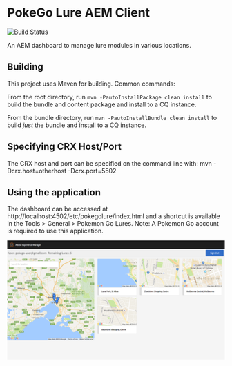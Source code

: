 # PokeGo Lure AEM Client

[![Build Status](https://travis-ci.org/mickleroy/aem-pokego-lure-client.svg?branch=master)](https://travis-ci.org/mickleroy/aem-pokego-lure-client)

An AEM dashboard to manage lure modules in various locations.

## Building

This project uses Maven for building. Common commands:

From the root directory, run ``mvn -PautoInstallPackage clean install`` to build the bundle and content package and install to a CQ instance.

From the bundle directory, run ``mvn -PautoInstallBundle clean install`` to build *just* the bundle and install to a CQ instance.

## Specifying CRX Host/Port

The CRX host and port can be specified on the command line with:
mvn -Dcrx.host=otherhost -Dcrx.port=5502 <goals>

## Using the application

The dashboard can be accessed at http://localhost:4502/etc/pokegolure/index.html and a shortcut is available in the Tools > General > Pokemon Go Lures. Note: A Pokemon Go account is required to use this application.

![dashboard](dashboard.png)


